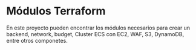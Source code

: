 # Módulos Terraform

En este proyecto pueden encontrar los módulos necesarios para crear un backend, network, budget, Cluster ECS con EC2, WAF, S3, DynamoDB, entre otros componetes.